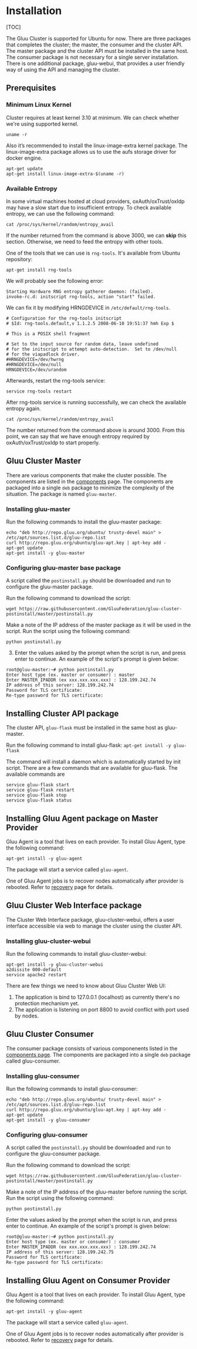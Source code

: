 # Installation
[TOC]

The Gluu Cluster is supported for Ubuntu for now. There are three packages that completes the cluster; the master, the consumer and the cluster API. The master package and the cluster API must be installed in the same host. The consumer package is not necessary for a single server installation. There is one additional package, gluu-webui, that provides a user friendly way of using the API and managing the cluster.

## Prerequisites

### Minimum Linux Kernel

Cluster requires at least kernel 3.10 at minimum. We can check whether we're using supported kernel.

    uname -r

Also it’s recommended to install the linux-image-extra kernel package. The linux-image-extra package allows us to use the aufs storage driver for docker engine.

    apt-get update
    apt-get install linux-image-extra-$(uname -r)

### Available Entropy

In some virtual machines hosted at cloud providers, oxAuth/oxTrust/oxIdp may have a slow start due to insufficient entropy.
To check available entropy, we can use the following command:

    cat /proc/sys/kernel/random/entropy_avail

If the number returned from the command is above 3000, we can __skip__ this section.
Otherwise, we need to feed the entropy with other tools.

One of the tools that we can use is `rng-tools`. It's available from Ubuntu repository:

    apt-get install rng-tools

We will probably see the following error:

    Starting Hardware RNG entropy gatherer daemon: (failed).
    invoke-rc.d: initscript rng-tools, action "start" failed.

We can fix it by modifying HRNGDEVICE in `/etc/default/rng-tools`.

    # Configuration for the rng-tools initscript
    # $Id: rng-tools.default,v 1.1.2.5 2008-06-10 19:51:37 hmh Exp $

    # This is a POSIX shell fragment

    # Set to the input source for random data, leave undefined
    # for the initscript to attempt auto-detection.  Set to /dev/null
    # for the viapadlock driver.
    #HRNGDEVICE=/dev/hwrng
    #HRNGDEVICE=/dev/null
    HRNGDEVICE=/dev/urandom

Afterwards, restart the rng-tools service:

    service rng-tools restart

After rng-tools service is running successfully, we can check the available entropy again.

    cat /proc/sys/kernel/random/entropy_avail

The number returned from the command above is around 3000.
From this point, we can say that we have enough entropy required
by oxAuth/oxTrust/oxIdp to start properly.

## Gluu Cluster Master

There are various components that make the cluster possible. The components are listed in the [components](../components/) page. The components are packaged into a single `deb` package to minimize the complexity of the situation. The package is named `gluu-master`.

### Installing gluu-master

Run the following commands to install the gluu-master package:
```
echo "deb http://repo.gluu.org/ubuntu/ trusty-devel main" > /etc/apt/sources.list.d/gluu-repo.list
curl http://repo.gluu.org/ubuntu/gluu-apt.key | apt-key add -
apt-get update
apt-get install -y gluu-master
```
### Configuring gluu-master base package

A script called the `postinstall.py` should be downloaded and run to configure the gluu-master package.

Run the following command to download the script:

`wget https://raw.githubusercontent.com/GluuFederation/gluu-cluster-postinstall/master/postinstall.py`

Make a note of the IP address of the master package as it will be used in the script. Run the script using the following command:

`python postinstall.py`

3. Enter the values asked by the prompt when the script is run, and press enter to continue. An example of the script's prompt is given below:

```
root@gluu-master:~# python postinstall.py
Enter host type (ex. master or consumer) : master
Enter MASTER_IPADDR (ex xxx.xxx.xxx.xxx) : 128.199.242.74
IP address of this server: 128.199.242.74
Password for TLS certificate:
Re-type password for TLS certificate:
```

## Installing Cluster API package

The cluster API, `gluu-flask` must be installed in the same host as gluu-master.

Run the following command to install gluu-flask:
`apt-get install -y gluu-flask`

The command will install a daemon which is automatically started by init script. There are a few commands that are available for gluu-flask. The available commands are

	service gluu-flask start
	service gluu-flask restart
	service gluu-flask stop
	service gluu-flask status

## Installing Gluu Agent package on Master Provider

Gluu Agent is a tool that lives on each provider. To install Gluu Agent,
type the following command:

    apt-get install -y gluu-agent

The package will start a service called `gluu-agent`.

One of Gluu Agent jobs is to recover nodes automatically after provider is rebooted.
Refer to [recovery](../recovery/index.md) page for details.

## Gluu Cluster Web Interface package

The Cluster Web Interface package, gluu-cluster-webui, offers a user interface accessible via web to manage the cluster using the cluster API.

### Installing gluu-cluster-webui

Run the following commands to install gluu-cluster-webui:
```
apt-get install -y gluu-cluster-webui
a2dissite 000-default
service apache2 restart
```

There are few things we need to know about Gluu Cluster Web UI:

1. The application is bind to 127.0.0.1 (localhost) as currently there's no protection mechanism yet.
2. The application is listening on port 8800 to avoid conflict with port used by nodes.

## Gluu Cluster Consumer

The consumer package consists of various componenents listed in the [components page](../components/). The components are packaged into a single `deb` package called gluu-consumer.

### Installing gluu-consumer
Run the following commands to install gluu-consumer:
```
echo "deb http://repo.gluu.org/ubuntu/ trusty-devel main" > /etc/apt/sources.list.d/gluu-repo.list
curl http://repo.gluu.org/ubuntu/gluu-apt.key | apt-key add -
apt-get update
apt-get install -y gluu-consumer
```
### Configuring gluu-consumer
A script called the `postinstall.py` should be downloaded and run to configure the gluu-consumer package.

Run the following command to download the script:

`wget https://raw.githubusercontent.com/GluuFederation/gluu-cluster-postinstall/master/postinstall.py`

Make a note of the IP address of the gluu-master before running the script. Run the script using the following command:

`python postinstall.py`

Enter the values asked by the prompt when the script is run, and press enter to continue. An example of the script's prompt is given below:
```
root@gluu-master:~# python postinstall.py
Enter host type (ex. master or consumer) : consumer
Enter MASTER_IPADDR (ex xxx.xxx.xxx.xxx) : 128.199.242.74
IP address of this server: 128.199.242.75
Password for TLS certificate:
Re-type password for TLS certificate:
```

## Installing Gluu Agent on Consumer Provider

Gluu Agent is a tool that lives on each provider. To install Gluu Agent,
type the following command:

    apt-get install -y gluu-agent

The package will start a service called `gluu-agent`.

One of Gluu Agent jobs is to recover nodes automatically after provider is rebooted.
Refer to [recovery](../recovery/index.md) page for details.
